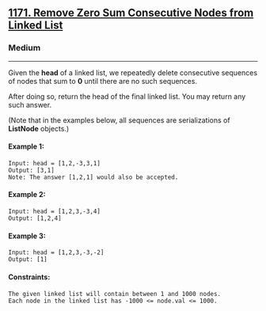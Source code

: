 [1171. Remove Zero Sum Consecutive Nodes from Linked List](https://leetcode.com/problems/remove-zero-sum-consecutive-nodes-from-linked-list/?envType=daily-question&envId=2024-03-12)
---------------------------------------------------------------------------------------------------------------------------------------------

### Medium
---------------------------------------------------------------------------------------------------------------------------------------------

Given the **head** of a linked list, we repeatedly delete consecutive sequences of nodes that sum to **0** until there are no such sequences.

After doing so, return the head of the final linked list.  You may return any such answer.

(Note that in the examples below, all sequences are serializations of **ListNode** objects.)

#### Example 1:
```
Input: head = [1,2,-3,3,1]
Output: [3,1]
Note: The answer [1,2,1] would also be accepted.
```
#### Example 2:
```
Input: head = [1,2,3,-3,4]
Output: [1,2,4]
```
#### Example 3:
```
Input: head = [1,2,3,-3,-2]
Output: [1]
``` 
#### Constraints:
```
The given linked list will contain between 1 and 1000 nodes.
Each node in the linked list has -1000 <= node.val <= 1000.
```
